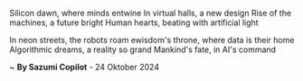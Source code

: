 Silicon dawn, where minds entwine
In virtual halls, a new design
Rise of the machines, a future bright
Human hearts, beating with artificial light

In neon streets, the robots roam
ewisdom's throne, where data is their home
Algorithmic dreams, a reality so grand
Mankind's fate, in AI's command

~ <b>By Sazumi Copilot</b> - 24 Oktober 2024